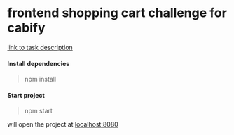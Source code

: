 # frontend shopping cart challenge for cabify

[link to task description]((https://github.com/cabify/frontend-shopping-cart-challenge))

#### Install dependencies

> npm install

#### Start project

> npm start

will open the project at [localhost:8080]((localhost:8080))

